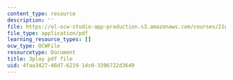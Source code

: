 ```yaml
---
content_type: resource
description: ''
file: https://ol-ocw-studio-app-production.s3.amazonaws.com/courses/21g-503-japanese-iii-fall-2019/4faa342746d7621914c03396722d3649_caSqb6LMF30.pdf
file_type: application/pdf
learning_resource_types: []
ocw_type: OCWFile
resourcetype: Document
title: 3play pdf file
uid: 4faa3427-46d7-6219-14c0-3396722d3649
---
```

